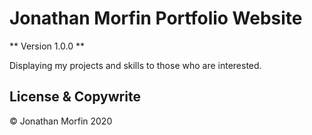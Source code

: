 # Jonathan Morfin Portfolio Website

** Version 1.0.0 ** 

Displaying my projects and skills to those who are interested.

## License & Copywrite

© Jonathan Morfin 2020